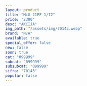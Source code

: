 ```yaml
---
layout: product
title: "MiG-21PF 1/72"
price: "2300" 
desc: "AKCIJA"
img_path: "/assets/img/70143.webp"
brand: "N/A"
available: true
special_offer: false
new: false
soon: true
cat: "099999"
subcat: "099999"
subsubcat: "099999"
sifra: "70143"
popular: false
---
```

